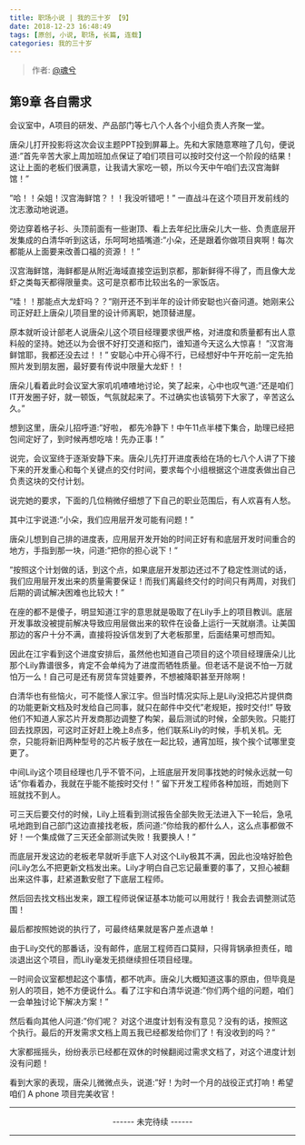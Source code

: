 ```yaml
---
title: 职场小说 | 我的三十岁 【9】
date: 2018-12-23 16:48:49
tags: [原创, 小说, 职场, 长篇, 连载]
categories: 我的三十岁
---
```


> 作者: [@魂兮](http://weibo.com/paigu77)

## 第9章 各自需求

会议室中，A项目的研发、产品部门等七八个人各个小组负责人齐聚一堂。

唐朵儿打开投影将这次会议主题PPT投到屏幕上。先和大家随意寒暄了几句，便说道:”首先辛苦大家上周加班加点保证了咱们项目可以按时交付这一个阶段的结果！这让上面的老板们很满意，让我请大家吃一顿，所以今天中午咱们去汉宫海鲜馆！”

”哈！！朵姐！汉宫海鲜馆？！！我没听错吧！”  一直战斗在这个项目开发前线的沈志激动地说道。

旁边穿着格子衫、头顶前面有一些谢顶、看上去年纪比唐朵儿大一些、负责底层开发集成的白清华听到这话，乐呵呵地插嘴道:”小朵，还是跟着你做项目爽啊！每次都能从上面要来改善口福的资源！！”

汉宫海鲜馆，海鲜都是从附近海域直接空运到京都，那新鲜得不得了，而且像大龙虾之类每天都得限量卖。这可是京都市比较出名的一家饭店。

”哇！！那能点大龙虾吗？？”刚开还不到半年的设计师安聪也兴奋问道。她刚来公司正好赶上唐朵儿项目里的设计师离职，她顶替进屋。

原本就听设计部老人说唐朵儿这个项目经理要求很严格，对进度和质量都有出人意料般的坚持。她还以为会很不好打交道和抠门，谁知道今天这么大惊喜！ ”汉宫海鲜馆耶，我都还没去过！！” 安聪心中开心得不行，已经想好中午开吃前一定先拍照片发到朋友圈，最好要有传说中限量大龙虾！！

唐朵儿看着此时会议室大家叽叽喳喳地讨论，笑了起来，心中也叹气道:”还是咱们IT开发圈子好，就一顿饭，气氛就起来了。不过确实也该犒劳下大家了，辛苦这么久。”

想到这里，唐朵儿招呼道:”好啦， 都先冷静下！中午11点半楼下集合，助理已经把包间定好了，到时候再想吃啥！先办正事！”

说完，会议室终于逐渐安静下来。唐朵儿先打开进度表给在场的七八个人讲了下接下来的开发重心和每个关键点的交付时间，要求每个小组根据这个进度表做出自己负责这块的交付计划。

说完她的要求，下面的几位稍微仔细想了下自己的职业范围后，有人欢喜有人愁。

其中江宇说道:”小朵，我们应用层开发可能有问题！”

唐朵儿想到自己排的进度表，应用层开发开始的时间正好有和底层开发时间重合的地方，手指到那一块，问道:”把你的担心说下！”

”按照这个计划做的话，到这个点，如果底层开发那边还过不了稳定性测试的话，我们应用层开发出来的质量需要保证！而我们离最终交付的时间只有两周，对我们后期的调试解决困难也比较大！”

在座的都不是傻子，明显知道江宇的意思就是吸取了在Lily手上的项目教训。底层开发事故没被提前解决导致应用层做出来的软件在设备上运行一天就崩溃。让美国那边的客户十分不满，直接将投诉信发到了大老板那里，后面结果可想而知。

因此在江宇看到这个进度安排后，虽然他也知道自己项目的这个项目经理唐朵儿比那个Lily靠谱很多，肯定不会单纯为了进度而牺牲质量。但老话不是说不怕一万就怕万一么！自己可是还有房贷车贷娃要养，不想被降职甚至开除啊！

白清华也有些恼火，可不能怪人家江宇。但当时情况实际上是Lily没把芯片提供商的功能更新文档及时发给自己同事，就只在邮件中交代”老规矩，按时交付!” 导致他们不知道人家芯片开发商那边调整了构架，最后测试的时候，全部失败。只能打回去找原因，可这时正好赶上晚上8点多，他们联系Lily的时候，手机关机。无奈，只能将新旧两种型号的芯片板子放在一起比较，通宵加班，挨个挨个试哪里变更了。

中间Lily这个项目经理也几乎不管不问，上班底层开发同事找她的时候永远就一句话”你看着办，我就在乎能不能按时交付！” 留下开发工程师各种加班，而她则下班就找不到人。

可三天后要交付的时候，Lily上班看到测试报告全部失败无法进入下一轮后，急吼吼地跑到自己部门这边直接找老板，质问道:”你给我的都什么人，这么点事都做不好！一个集成做了三天还全部测试失败！我要换人！”

而底层开发这边的老板老早就听手底下人对这个Lily极其不满，因此也没啥好脸色问Lily怎么不把更新文档发出来。Lily才明白自己忘记最重要的事了，又担心被翻出来这件事，赶紧道歉安慰了下底层工程师。

然后回去找文档出发来，跟工程师说保证基本功能可以用就行！我会去调整测试范围！

最后都按照她说的执行了，可最终结果就是客户差点退单！

由于Lily交代的那番话，没有邮件，底层工程师百口莫辩，只得背锅承担责任，暗淡退出这个项目，而Lily毫发无损继续担任项目经理。

一时间会议室都想起这个事情，都不吭声。唐朵儿大概知道这事的原由，但毕竟是别人的项目，她不方便说什么。看了江宇和白清华说道:”你们两个组的问题，咱们一会单独讨论下解决方案！”  

然后看向其他人问道:”你们呢？ 对这个进度计划有没有意见？没有的话，按照这个执行。最后的开发需求文档上周五我已经都发给你们了！有没收到的吗？”

大家都摇摇头，纷纷表示已经都在双休的时候翻阅过需求文档了，对这个进度计划没有问题！

看到大家的表现，唐朵儿微微点头，说道:”好！为时一个月的战役正式打响！希望咱们 A phone 项目完美收官！

---

<center> ------ 未完待续 ------ </center>

---
